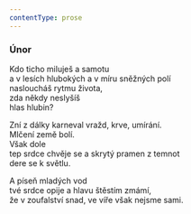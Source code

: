 ```yaml
---
contentType: prose
---
```


### Únor

Kdo ticho miluješ a samotu  
a v lesích hlubokých a v míru sněžných polí  
nasloucháš rytmu života,  
zda někdy neslyšíš  
hlas hlubin?

Zní z dálky karneval vražd, krve, umírání.  
Mlčení země bolí.  
Však dole  
tep srdce chvěje se a skrytý pramen z temnot  
dere se k světlu.

A píseň mladých vod  
tvé srdce opije a hlavu štěstím zmámí,  
že v zoufalství snad, ve víře však nejsme sami.
